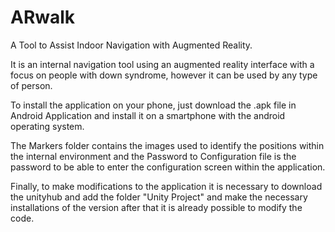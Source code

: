 # ARwalk
A Tool to Assist Indoor Navigation with Augmented Reality.

It is an internal navigation tool using an augmented reality interface with a focus on people with down syndrome, however it can be used by any type of person.

To install the application on your phone, just download the .apk file in Android Application and install it on a smartphone with the android operating system.

The Markers folder contains the images used to identify the positions within the internal environment and the Password to Configuration file is the password to be able to enter the configuration screen within the application.

Finally, to make modifications to the application it is necessary to download the unityhub and add the folder "Unity Project" and make the necessary installations of the version after that it is already possible to modify the code.
